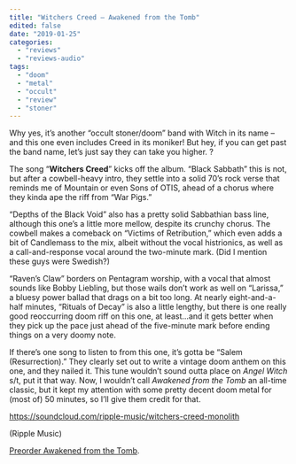 ```yaml
---
title: "Witchers Creed – Awakened from the Tomb"
edited: false
date: "2019-01-25"
categories:
  - "reviews"
  - "reviews-audio"
tags:
  - "doom"
  - "metal"
  - "occult"
  - "review"
  - "stoner"
---
```


Why yes, it’s another “occult stoner/doom” band with Witch in its name – and this one even includes Creed in its moniker! But hey, if you can get past the band name, let’s just say they can take you higher. ?

The song “**Witchers Creed**” kicks off the album. “Black Sabbath” this is not, but after a cowbell-heavy intro, they settle into a solid 70’s rock verse that reminds me of Mountain or even Sons of OTIS, ahead of a chorus where they kinda ape the riff from “War Pigs.”

“Depths of the Black Void” also has a pretty solid Sabbathian bass line, although this one’s a little more mellow, despite its crunchy chorus. The cowbell makes a comeback on “Victims of Retribution,” which even adds a bit of Candlemass to the mix, albeit without the vocal histrionics, as well as a call-and-response vocal around the two-minute mark. (Did I mention these guys were Swedish?)

“Raven’s Claw” borders on Pentagram worship, with a vocal that almost sounds like Bobby Liebling, but those wails don’t work as well on “Larissa,” a bluesy power ballad that drags on a bit too long. At nearly eight-and-a-half minutes, “Rituals of Decay” is also a little lengthy, but there is one really good reoccurring doom riff on this one, at least…and it gets better when they pick up the pace just ahead of the five-minute mark before ending things on a very doomy note.

If there’s one song to listen to from this one, it’s gotta be “Salem (Resurrection).” They clearly set out to write a vintage doom anthem on this one, and they nailed it. This tune wouldn’t sound outta place on _Angel Witch_ s/t, put it that way. Now, I wouldn’t call _Awakened from the Tomb_ an all-time classic, but it kept my attention with some pretty decent doom metal for (most of) 50 minutes, so I’ll give them credit for that.

https://soundcloud.com/ripple-music/witchers-creed-monolith

(Ripple Music)

[Preorder Awakened from the Tomb](https://ripplemusic.bigcartel.com/product/witchers-creed-awakened-from-the-tomb-cd-with-special-bonus-track).
